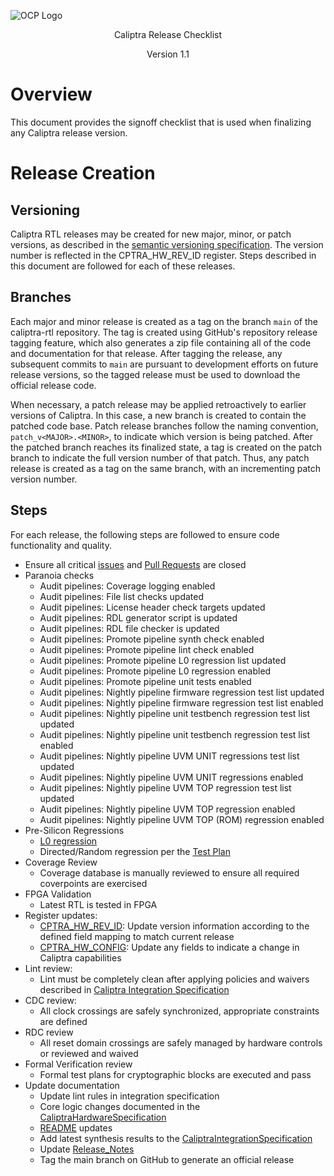 ![OCP Logo](./images/OCP_logo.png)

<p style="text-align: center;">Caliptra Release Checklist</p>

<p style="text-align: center;">Version 1.1</p>

<div style="page-break-after: always"></div>

# Overview

This document provides the signoff checklist that is used when finalizing any Caliptra release version.

# Release Creation

## Versioning

Caliptra RTL releases may be created for new major, minor, or patch versions, as described in the [semantic versioning specification](https://semver.org/spec/v2.0.0.html). The version number is reflected in the CPTRA_HW_REV_ID register. Steps described in this document are followed for each of these releases.

## Branches

Each major and minor release is created as a tag on the branch `main` of the caliptra-rtl repository. The tag is created using GitHub's repository release tagging feature, which also generates a zip file containing all of the code and documentation for that release. After tagging the release, any subsequent commits to `main` are pursuant to development efforts on future release versions, so the tagged release must be used to download the official release code.

When necessary, a patch release may be applied retroactively to earlier versions of Caliptra. In this case, a new branch is created to contain the patched code base. Patch release branches follow the naming convention, `patch_v<MAJOR>.<MINOR>`, to indicate which version is being patched. After the patched branch reaches its finalized state, a tag is created on the patch branch to indicate the full version number of that patch. Thus, any patch release is created as a tag on the same branch, with an incrementing patch version number.

## Steps

For each release, the following steps are followed to ensure code functionality and quality.

- Ensure all critical [issues](https://github.com/chipsalliance/caliptra-rtl/issues) and [Pull Requests](https://github.com/chipsalliance/caliptra-rtl/pulls) are closed
- Paranoia checks
  - Audit pipelines: Coverage logging enabled
  - Audit pipelines: File list checks updated
  - Audit pipelines: License header check targets updated
  - Audit pipelines: RDL generator script is updated
  - Audit pipelines: RDL file checker is updated
  - Audit pipelines: Promote pipeline synth check enabled
  - Audit pipelines: Promote pipeline lint check enabled
  - Audit pipelines: Promote pipeline L0 regression list updated
  - Audit pipelines: Promote pipeline L0 regression enabled
  - Audit pipelines: Promote pipeline unit tests enabled
  - Audit pipelines: Nightly pipeline firmware regression test list updated
  - Audit pipelines: Nightly pipeline firmware regression test list enabled
  - Audit pipelines: Nightly pipeline unit testbench regression test list updated
  - Audit pipelines: Nightly pipeline unit testbench regression test list enabled
  - Audit pipelines: Nightly pipeline UVM UNIT regressions test list updated
  - Audit pipelines: Nightly pipeline UVM UNIT regressions enabled
  - Audit pipelines: Nightly pipeline UVM TOP regression test list updated
  - Audit pipelines: Nightly pipeline UVM TOP regression enabled
  - Audit pipelines: Nightly pipeline UVM TOP (ROM) regression enabled
- Pre-Silicon Regressions
  - [L0 regression](../src/integration/stimulus/L0_regression.yml)
  - Directed/Random regression per the [Test Plan](./Caliptra_TestPlan.xlsx)
- Coverage Review
  - Coverage database is manually reviewed to ensure all required coverpoints are exercised
- FPGA Validation
  - Latest RTL is tested in FPGA
- Register updates:
  - [CPTRA_HW_REV_ID](https://chipsalliance.github.io/caliptra-rtl/main/internal-regs/?p=clp.soc_ifc_reg.CPTRA_HW_REV_ID): Update version information according to the defined field mapping to match current release
  - [CPTRA_HW_CONFIG](https://chipsalliance.github.io/caliptra-rtl/main/internal-regs/?p=clp.soc_ifc_reg.CPTRA_HW_CONFIG): Update any fields to indicate a change in Caliptra capabilities
- Lint review:
  - Lint must be completely clean after applying policies and waivers described in [Caliptra Integration Specification](./CaliptraIntegrationSpecification.md#Recommended-LINT-rules)
- CDC review:
  - All clock crossings are safely synchronized, appropriate constraints are defined
- RDC review
  - All reset domain crossings are safely managed by hardware controls or reviewed and waived
- Formal Verification review
  - Formal test plans for cryptographic blocks are executed and pass
- Update documentation
  - Update lint rules in integration specification
  - Core logic changes documented in the [CaliptraHardwareSpecification](./CaliptraHardwareSpecification.md)
  - [README](../README.md) updates
  - Add latest synthesis results to the [CaliptraIntegrationSpecification](./CaliptraIntegrationSpecification.md#netlist-synthesis-data)
  - Update [Release_Notes](../Release_Notes.md)
  - Tag the main branch on GitHub to generate an official release

